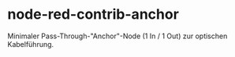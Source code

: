 # node-red-contrib-anchor
Minimaler Pass-Through-"Anchor"-Node (1 In / 1 Out) zur optischen Kabelführung.
